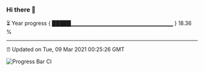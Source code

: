 ### Hi there 👋

⏳ Year progress { █████▁▁▁▁▁▁▁▁▁▁▁▁▁▁▁▁▁▁▁▁▁▁▁▁▁ } 18.36 %

---

⏰ Updated on Tue, 09 Mar 2021 00:25:26 GMT

![Progress Bar CI](https://github.com/liununu/liununu/workflows/Progress%20Bar%20CI/badge.svg)

